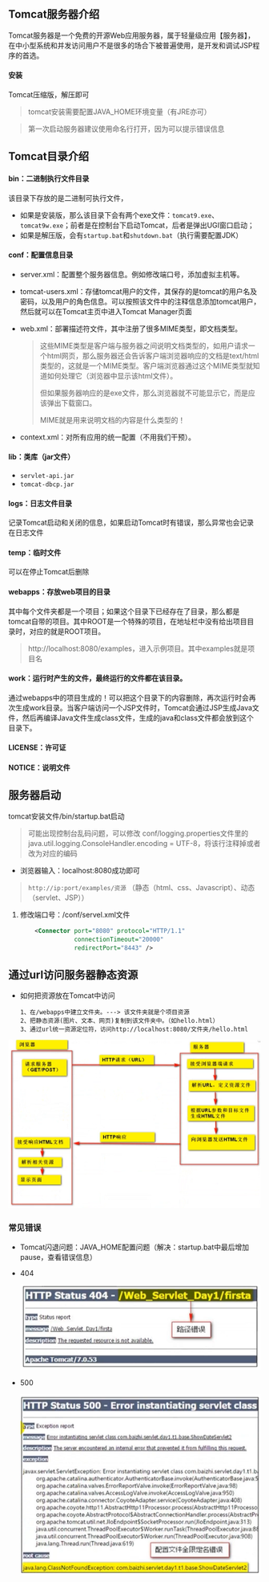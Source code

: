 ## Tomcat服务器介绍

Tomcat服务器是一个免费的开源Web应用服务器，属于轻量级应用【服务器】，在中小型系统和并发访问用户不是很多的场合下被普遍使用，是开发和调试JSP程序的首选。

#### 安装

Tomcat压缩版，解压即可

> tomcat安装需要配置JAVA_HOME环境变量（有JRE亦可）

> 第一次启动服务器建议使用命名行打开，因为可以提示错误信息

## Tomcat目录介绍

#### bin：二进制执行文件目录

该目录下存放的是二进制可执行文件，

- 如果是安装版，那么该目录下会有两个exe文件：`tomcat9.exe`、`tomcat9w.exe`；前者是在控制台下启动Tomcat，后者是弹出UGI窗口启动；
- 如果是解压版，会有`startup.bat`和`shutdown.bat`（执行需要配置JDK）

#### conf：配置信息目录

- server.xml：配置整个服务器信息。例如修改端口号，添加虚拟主机等。

- tomcat-users.xml：存储tomcat用户的文件，其保存的是tomcat的用户名及密码，以及用户的角色信息。可以按照该文件中的注释信息添加tomcat用户，然后就可以在Tomcat主页中进入Tomcat Manager页面

- web.xml：部署描述符文件，其中注册了很多MIME类型，即文档类型。

  > 这些MIME类型是客户端与服务器之间说明文档类型的，如用户请求一个html网页，那么服务器还会告诉客户端浏览器响应的文档是text/html类型的，这就是一个MIME类型。客户端浏览器通过这个MIME类型就知道如何处理它（浏览器中显示该html文件）。
  >
  > 但如果服务器响应的是exe文件，那么浏览器就不可能显示它，而是应该弹出下载窗口。
  >
  > MIME就是用来说明文档的内容是什么类型的！

- context.xml：对所有应用的统一配置（不用我们干预）。

#### lib：类库（jar文件）

- `servlet-api.jar`
- `tomcat-dbcp.jar`

#### logs：日志文件目录

记录Tomcat启动和关闭的信息，如果启动Tomcat时有错误，那么异常也会记录在日志文件

#### temp：临时文件

可以在停止Tomcat后删除

#### webapps：存放web项目的目录

其中每个文件夹都是一个项目；如果这个目录下已经存在了目录，那么都是tomcat自带的项目。其中ROOT是一个特殊的项目，在地址栏中没有给出项目目录时，对应的就是ROOT项目。

> http://localhost:8080/examples，进入示例项目。其中examples就是项目名

#### work：运行时产生的文件，最终运行的文件都在该目录。

通过webapps中的项目生成的！可以把这个目录下的内容删除，再次运行时会再次生成work目录。当客户端访问一个JSP文件时，Tomcat会通过JSP生成Java文件，然后再编译Java文件生成class文件，生成的java和class文件都会放到这个目录下。

#### LICENSE：许可证

#### NOTICE：说明文件

## 服务器启动

tomcat安装文件/bin/startup.bat启动

> 可能出现控制台乱码问题，可以修改 conf/logging.properties文件里的 java.util.logging.ConsoleHandler.encoding = UTF-8，将该行注释掉或者改为对应的编码

- 浏览器输入：localhost:8080成功即可

> `http://ip:port/examples/资源` （静态（html、css、Javascript）、动态（servlet、JSP））

1. 修改端口号：/conf/servel.xml文件

   ```xml
       <Connector port="8080" protocol="HTTP/1.1"
                  connectionTimeout="20000"
                  redirectPort="8443" />
   ```

## 通过url访问服务器静态资源

- 如何把资源放在Tomcat中访问

  ```
  1、在/webapps中建立文件夹。---> 该文件夹就是个项目资源
  2、把静态资源(图片、文本、网页)复制到该文件夹中。（如hello.html）
  3、通过url统一资源定位符，访问http://localhost:8080/文件夹/hello.html
  ```

![](./image/tomcat资源请求与响应.png)

### 常见错误

- Tomcat闪退问题：JAVA_HOME配置问题（解决：startup.bat中最后增加pause，查看错误信息）

- 404

  ![](./image/tomcat404错误.png)

- 500

  ![](./image/tomcat500错误.png)